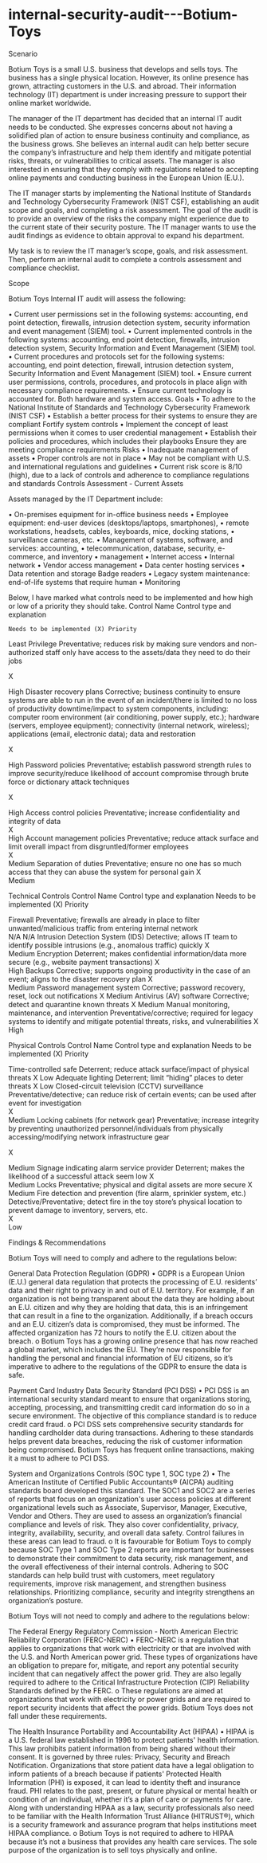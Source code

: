 # internal-security-audit---Botium-Toys
Scenario

Botium Toys is a small U.S. business that develops and sells toys. The business has a single physical location. However, its online presence has grown, attracting customers in the U.S. and abroad. Their information technology (IT) department is under increasing pressure to support their online market worldwide. 

The manager of the IT department has decided that an internal IT audit needs to be conducted. She expresses concerns about not having a solidified plan of action to ensure business continuity and compliance, as the business grows. She believes an internal audit can help better secure the company’s infrastructure and help them identify and mitigate potential risks, threats, or vulnerabilities to critical assets. The manager is also interested in ensuring that they comply with regulations related to accepting online payments and conducting business in the European Union (E.U.).   

The IT manager starts by implementing the National Institute of Standards and Technology Cybersecurity Framework (NIST CSF), establishing an audit scope and goals, and completing a risk assessment. The goal of the audit is to provide an overview of the risks the company might experience due to the current state of their security posture. The IT manager wants to use the audit findings as evidence to obtain approval to expand his department. 

My task is to review the IT manager’s scope, goals, and risk assessment. Then, perform an internal audit to complete a controls assessment and compliance checklist.

Scope

Botium Toys Internal IT audit will assess the following:

•	Current user permissions set in the following systems: accounting, end point detection, firewalls, intrusion detection system, security information and event management (SIEM) tool. 
•	Current implemented controls in the following systems: accounting, end point detection, firewalls, intrusion detection system, Security Information and Event Management (SIEM) tool. 
•	Current procedures and protocols set for the following systems: accounting, end point detection, firewall, intrusion detection system, Security Information and Event Management (SIEM) tool. 
•	Ensure current user permissions, controls, procedures, and protocols in place align with necessary compliance requirements. 
•	Ensure current technology is accounted for. Both hardware and system access.
Goals
•	To adhere to the National Institute of Standards and Technology Cybersecurity Framework (NIST CSF)
•	Establish a better process for their systems to ensure they are compliant Fortify system controls 
•	Implement the concept of least permissions when it comes to user credential management 
•	Establish their policies and procedures, which includes their playbooks Ensure they are meeting compliance requirements
Risks
•	Inadequate management of assets
•	Proper controls are not in place
•	May not be compliant with U.S. and international regulations and guidelines
•	Current risk score is 8/10 (high), due to a lack of controls and adherence to compliance regulations and standards
Controls Assessment - Current Assets

Assets managed by the IT Department include: 

•	On-premises equipment for in-office business needs 
•	Employee equipment: end-user devices (desktops/laptops, smartphones),
•	remote workstations, headsets, cables, keyboards, mice, docking stations,
•	surveillance cameras, etc.
•	Management of systems, software, and services: accounting,
•	telecommunication, database, security, e-commerce, and inventory
•	management 
•	Internet access 
•	Internal network 
•	Vendor access management 
•	Data center hosting services 
•	Data retention and storage Badge readers 
•	Legacy system maintenance: end-of-life systems that require human
•	Monitoring



Below, I have marked what controls need to be implemented and how high or low of a priority they should take.
Control Name	Control type and explanation

	Needs to be implemented (X)	Priority

Least Privilege	Preventative; reduces risk by making sure vendors and non-authorized staff only have access to the assets/data they need to do their jobs	

X	

High
Disaster recovery plans	Corrective; business continuity to ensure systems are able to run in the event of an incident/there is limited to no loss of productivity downtime/impact to system components, including: computer room environment (air conditioning, power supply, etc.); hardware (servers, employee equipment); connectivity (internal network, wireless); applications (email, electronic data); data and restoration	




X	




High
Password policies	Preventative; establish password strength rules to improve security/reduce likelihood of account compromise through brute force or dictionary attack techniques	

X	

High
Access control policies	Preventative; increase confidentiality and integrity of data	
X	
High
Account management policies	Preventative; reduce attack surface and limit overall impact from disgruntled/former employees	
X	
Medium
Separation of duties	Preventative; ensure no one has so much access that they can abuse the system for personal gain	
X	
Medium

Technical Controls
Control Name	Control type and explanation
	Needs to be implemented
(X)	Priority

Firewall
	Preventative; firewalls are already in place to filter unwanted/malicious traffic from entering internal network	
N/A	
N/A
Intrusion Detection System (IDS)	Detective; allows IT team to identify possible intrusions (e.g., anomalous traffic) quickly	
X	
Medium
Encryption
	Deterrent; makes confidential information/data more secure (e.g., website payment transactions)	
X	
High
Backups	Corrective; supports ongoing productivity in the case of an event; aligns to the disaster recovery plan	
X	
Medium
Password management system	Corrective; password recovery, reset, lock out notifications	X	Medium
Antivirus (AV) software	Corrective; detect and quarantine known threats	X	Medium
Manual monitoring, maintenance, and intervention	Preventative/corrective; required for legacy systems to identify and mitigate potential threats, risks, and vulnerabilities	
X	
High





Physical Controls
Control Name	Control type and explanation
	Needs to be implemented
(X)	Priority

Time-controlled safe	Deterrent; reduce attack surface/impact of physical threats	X	Low
Adequate lighting	Deterrent; limit “hiding” places to deter threats	X	Low
Closed-circuit television (CCTV) surveillance	Preventative/detective; can reduce risk of certain events; can be used after event for investigation	
X	
Medium
Locking cabinets (for network gear)	Preventative; increase integrity by preventing unauthorized personnel/individuals from physically accessing/modifying network infrastructure gear	

X	

Medium
Signage indicating alarm service provider	Deterrent; makes the likelihood of a successful attack seem low	
X	
Medium
Locks	Preventative; physical and digital assets are more secure	X	Medium
Fire detection and prevention (fire alarm, sprinkler system, etc.)	Detective/Preventative; detect fire in the toy store’s physical location to prevent damage to inventory, servers, etc.	
X	
Low


Findings & Recommendations

Botium Toys will need to comply and adhere to the regulations below:

General Data Protection Regulation (GDPR)
•	GDPR is a European Union (E.U.) general data regulation that protects the processing of E.U. residents’ data and their right to privacy in and out of E.U. territory. For example, if an organization is not being transparent about the data they are holding about an E.U. citizen and why they are holding that data, this is an infringement that can result in a fine to the organization. Additionally, if a breach occurs and an E.U. citizen’s data is compromised, they must be informed. The affected organization has 72 hours to notify the E.U. citizen about the breach.
o	Botium Toys has a growing online presence that has now reached a global market, which includes the EU. They’re now responsible for handling the personal and financial information of EU citizens, so it’s imperative to adhere to the regulations of the GDPR to ensure the data is safe.

Payment Card Industry Data Security Standard (PCI DSS)
•	PCI DSS is an international security standard meant to ensure that organizations storing, accepting, processing, and transmitting credit card information do so in a secure environment. The objective of this compliance standard is to reduce credit card fraud. 
o	PCI DSS sets comprehensive security standards for handling cardholder data during transactions. Adhering to these standards helps prevent data breaches, reducing the risk of customer information being compromised. Botium Toys has frequent online transactions, making it a must to adhere to PCI DSS. 

System and Organizations Controls (SOC type 1, SOC type 2)
•	The American Institute of Certified Public Accountants® (AICPA) auditing standards board developed this standard. The SOC1 and SOC2 are a series of reports that focus on an organization's user access policies at different organizational levels such as Associate, Supervisor, Manager, Executive, Vendor and Others. They are used to assess an organization’s financial compliance and levels of risk. They also cover confidentiality, privacy, integrity, availability, security, and overall data safety. Control failures in these areas can lead to fraud.
o	It is favourable for Botium Toys to comply because SOC Type 1 and SOC Type 2 reports are important for businesses to demonstrate their commitment to data security, risk management, and the overall effectiveness of their internal controls. Adhering to SOC standards can help build trust with customers, meet regulatory requirements, improve risk management, and strengthen business relationships. Prioritizing compliance, security and integrity strengthens an organization’s posture.





Botium Toys will not need to comply and adhere to the regulations below:

The Federal Energy Regulatory Commission - North American Electric Reliability Corporation (FERC-NERC)
•	FERC-NERC is a regulation that applies to organizations that work with electricity or that are involved with the U.S. and North American power grid. These types of organizations have an obligation to prepare for, mitigate, and report any potential security incident that can negatively affect the power grid. They are also legally required to adhere to the Critical Infrastructure Protection (CIP) Reliability Standards defined by the FERC. 
o	These regulations are aimed at organizations that work with electricity or power grids and are required to report security incidents that affect the power grids. Botium Toys does not fall under these requirements.


The Health Insurance Portability and Accountability Act (HIPAA)
•	HIPAA is a U.S. federal law established in 1996 to protect patients' health information. This law prohibits patient information from being shared without their consent. It is governed by three rules: Privacy, Security and Breach Notification. Organizations that store patient data have a legal obligation to inform patients of a breach because if patients' Protected Health Information (PHI) is exposed, it can lead to identity theft and insurance fraud. PHI relates to the past, present, or future physical or mental health or condition of an individual, whether it’s a plan of care or payments for care. Along with understanding HIPAA as a law, security professionals also need to be familiar with the Health Information Trust Alliance (HITRUST®), which is a security framework and assurance program that helps institutions meet HIPAA compliance.
o	Botium Toys is not required to adhere to HIPAA because it’s not a business that provides any health care services. The sole purpose of the organization is to sell toys physically and online.

